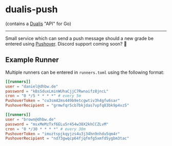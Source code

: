 # dualis-push

(contains a [Dualis](https://dualis.dhbw.de/) "API" for Go)

---

Small service which can send a push message should a new grade be entered using [Pushover](http://pushover.net).
Discord support coming soon? 👀

## Example Runner

Multiple runners can be entered in `runners.toml` using the following format:

```toml
[[runners]]
user = "daniel@dhbw.de"
password = "kBsSduxLminWUhaCjjC7Rwnaifz8jncL"
cron = "0 */5 * * * *" # every 5m
PushoverToken = "cu3sm42ms449b9etcgwtiv3h4gfu6sar"
PushoverRecipient = "grmwfqr5cb7bkjdas7vpfq83bk9p4vz5"

[[runners]]
user = "brown@dhbw.de"
password = "msxMeMzTxf6ELu5r454w38X2khCCZLvM"
cron = "0 */30 * * * *" # every 30m
PushoverToken = "imuztspjkqyjzs4u3j34hn9nhdu5qm4r"
PushoverRecipient = "nd73gwqcp64fjqfmfg5xmfd5ygbm3tac"
```
